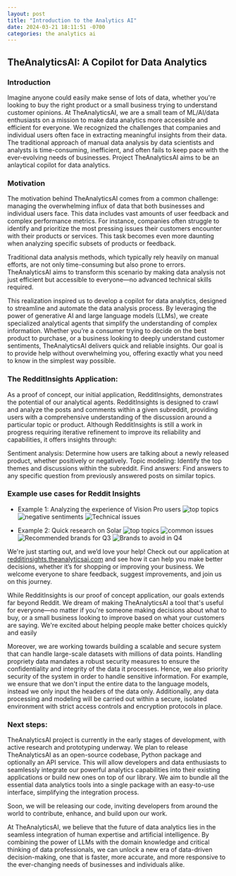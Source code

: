 ```yaml
---
layout: post
title: "Introduction to the Analytics AI"
date: 2024-03-21 18:11:51 -0700
categories: the analytics ai
---
```


## TheAnalyticsAI: A Copilot for Data Analytics

### Introduction

Imagine anyone could easily make sense of lots of data, whether you're looking to buy the right product or a small business trying to understand customer opinions. At TheAnalyticsAI, we are a small team of ML/AI/data enthusiasts on a mission to make data analytics more accessible and efficient for everyone. We recognized the challenges that companies and individual users often face in extracting meaningful insights from their data. The traditional approach of manual data analysis by data scientists and analysts is time-consuming, inefficient, and often fails to keep pace with the ever-evolving needs of businesses. Project TheAnalyticsAI aims to be an anlaytical copilot for data analytics.

### Motivation

The motivation behind TheAnalyticsAI comes from a common challenge: managing the overwhelming influx of data that both businesses and individual users face. This data includes vast amounts of user feedback and complex performance metrics. For instance, companies often struggle to identify and prioritize the most pressing issues their customers encounter with their products or services. This task becomes even more daunting when analyzing specific subsets of products or feedback.

Traditional data analysis methods, which typically rely heavily on manual efforts, are not only time-consuming but also prone to errors. TheAnalyticsAI aims to transform this scenario by making data analysis not just efficient but accessible to everyone—no advanced technical skills required.

This realization inspired us to develop a copilot for data analytics, designed to streamline and automate the data analysis process. By leveraging the power of generative AI and large language models (LLMs), we create specialized analytical agents that simplify the understanding of complex information. Whether you’re a consumer trying to decide on the best product to purchase, or a business looking to deeply understand customer sentiments, TheAnalyticsAI delivers quick and reliable insights. Our goal is to provide help without overwhelming you, offering exactly what you need to know in the simplest way possible.

### The RedditInsights Application:

As a proof of concept, our initial application, RedditInsights, demonstrates the potential of our analytical agents. RedditInsights is designed to crawl and analyze the posts and comments within a given subreddit, providing users with a comprehensive understanding of the discussion around a particular topic or product. Although RedditInsights is still a work in progress requiring iterative refinement to improve its reliability and capabilities, it offers insights through:

Sentiment analysis: Determine how users are talking about a newly released product, whether positively or negatively.
Topic modeling: Identify the top themes and discussions within the subreddit.
Find answers: Find answers to any specific question from previously answered posts on similar topics.

### Example use cases for Reddit Insights

- Example 1: Analyzing the experience of Vision Pro users
  <img src="{{'/assets/post_2024-03-21/visionpro_q1_topics.png' | relative_url}}" alt="top topics">
  <img src="{{'/assets/post_2024-03-21/visionpro_q2_negative_sentiments.png' | relative_url}}" alt="negative sentiments">
  <img src="{{'/assets/post_2024-03-21/visionpro_q3_tech_issues.png' | relative_url}}" alt="Technical issues">

- Example 2: Quick research on Solar
  <img src="{{'/assets/post_2024-03-21/solar_q1_pie_chart.png' | relative_url}}" alt="top topics">
  <img src="{{'/assets/post_2024-03-21/solar_q2_common_issues.png' | relative_url}}" alt="common issues">
  <img src="{{'/assets/post_2024-03-21/solar_q3_recommended_brand.png' | relative_url}}" alt="Recommended brands for Q3">
  <img src="{{'/assets/post_2024-03-21/solar_q4_avoid_brand.png' | relative_url}}" alt="Brands to avoid in Q4">

We're just starting out, and we’d love your help! Check out our application at [redditinsights.theanalyticsai.com](https://redditinsights.theanalyticsai.com/) and see how it can help you make better decisions, whether it’s for shopping or improving your business. We welcome everyone to share feedback, suggest improvements, and join us on this journey.

While RedditInsights is our proof of concept application, our goals extends far beyond Reddit. We dream of making TheAnalyticsAI a tool that's useful for everyone—no matter if you're someone making decisions about what to buy, or a small business looking to improve based on what your customers are saying. We're excited about helping people make better choices quickly and easily

Moreover, we are working towards building a scalable and secure system that can handle large-scale datasets with millions of data points. Handling propriety data mandates a robust security measures to ensure the confidentiality and integrity of the data it processes. Hence, we also priority security of the system in order to handle sensitive information. For example, we ensure that we don't input the entire data to the language models, instead we only input the headers of the data only. Additionally, any data processing and modeling will be carried out within a secure, isolated environment with strict access controls and encryption protocols in place.

### Next steps:

TheAnalyticsAI project is currently in the early stages of development, with active research and prototyping underway. We plan to release TheAnalyticsAI as an open-source codebase, Python package and optionally an API service. This will allow developers and data enthusiasts to seamlessly integrate our powerful analytics capabilities into their existing applications or build new ones on top of our library. We aim to bundle all the essential data analytics tools into a single package with an easy-to-use interface, simplifying the integration process.

Soon, we will be releasing our code, inviting developers from around the world to contribute, enhance, and build upon our work.

At TheAnalyticsAI, we believe that the future of data analytics lies in the seamless integration of human expertise and artificial intelligence. By combining the power of LLMs with the domain knowledge and critical thinking of data professionals, we can unlock a new era of data-driven decision-making, one that is faster, more accurate, and more responsive to the ever-changing needs of businesses and individuals alike.
